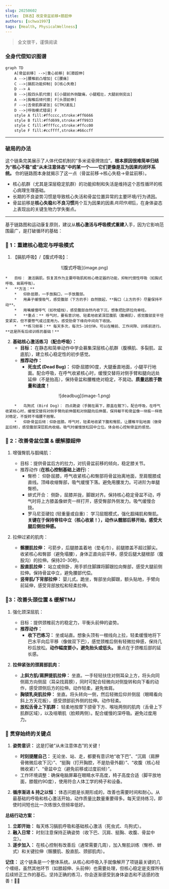 ```yaml
---
slug: 20250602
title: 【体态】改变骨盆前移+膝超伸
authors: [schwa1997]
tags: [Health, PhysicalWellness]
---
```


> 全文很干，谨慎阅读
### **全身代偿知识图谱**
```mermaid
graph TD
    A[骨盆前移] -->|重心前移| B[膝超伸]
    A -->|腰椎前凸增加| C[腰痛]
    C -->|膈肌功能抑制| D[核心失稳]
    D --> A
    B -->|股四头肌代偿| E[小腿前外侧酸痛，小腿粗壮，大腿前侧突出]
    A -->|胸椎后倾代偿| F[头颈前伸]
    F -->|舌骨肌群紧张| G[TMJ紊乱]
    D -->|呼吸模式错误| F
    style A fill:#ffcccc,stroke:#ff6666
    style B fill:#ffd699,stroke:#ff9933
    style C fill:#ffffcc,stroke:#ffcc00
    style F fill:#ccffff,stroke:#66ccff
```

---

### **破局的办法**

这个链条完美展示了人体代偿机制的“多米诺骨牌效应”。**根本原因很难简单归结为“核心不稳”或“从未注意体态”中的某一个——它们更像是互为因果的闭环系统。** 你的链路图本身就揭示了这一点（骨盆前移->核心失稳->骨盆前移）。

*   核心肌群（尤其是深层稳定肌群）的功能抑制和失活是维持这个恶性循环的核心病理生理基础。
*   长期的不良姿势习惯是导致核心失活和骨盆位置异常的主要环境/行为诱因。
*   骨盆前移是**核心失稳**和**不良习惯**两个互为因果的因素*共同作用*后，在身体姿态上表现出的关键生物力学失衡点。

---

基于链路图和运动康复原则，建议从**核心激活与呼吸模式重建**入手，因为它影响范围最广，是打破循环的基础：

### 🧘  1：重建核心稳定与呼吸模式

1.  【膈肌呼吸】/【腹式呼吸】：

<center>
![腹式呼吸](image.png)
</center>

    *   目标： 激活膈肌，恢复其作为主要呼吸肌和核心稳定器的功能，抑制代偿性呼吸（如胸式呼吸、耸肩呼吸）。
    *   **方法：**
        *   仰卧屈膝，一手放胸口，一手放腹部。
        *   用鼻子缓慢吸气，感受腹部（下方的手）自然鼓起，**胸口（上方的手）尽量保持不动**。
        *   用嘴缓慢呼气（如吹蜡烛），感受腹部自然内收下沉，想象把肚脐拉向脊柱。
        *   **重点：** 呼气时，要有意识地、轻柔地收紧深层腹肌（腹横肌），感觉腹部变平坦变紧实，但不要憋气或过度用力。感受肋骨下缘向中间向下收拢。
        *   **练习频率：** 每天多次，每次5-10分钟。可以在睡前、工作间隙、训练前进行。**这是所有后续训练的基础！**


2.  **基础核心激活练习（配合呼吸）：**
    *   **目标：** 在静态和简单动作中学会募集深层核心肌群（腹横肌、多裂肌、盆底肌），建立核心稳定性的初步感觉。
    *   **推荐动作：**
        *   **死虫式 (Dead Bug)：** 仰卧屈膝90度，大腿垂直地面，小腿平行地面。配合呼吸，在呼气收紧核心时，缓慢交替将对侧手臂和腿向远处延伸（不是抬高），保持骨盆和腰椎绝对稳定，不晃动。**质量远胜于数量和速度！**

<center>
   ![deadbug](image-1.png)
</center>

     
        *   鸟狗式 (Bird Dog)： 四点跪姿（手腕在肩下，膝盖在髋下）。配合呼吸，在呼气收紧核心时，缓慢交替将对侧手臂向前伸展和对侧腿向后伸展，保持躯干和骨盆像一块板一样绝对稳定，不旋转不塌腰不翘臀。
        *   仰卧骨盆后倾：仰卧屈膝。呼气时，轻柔地收紧下腹和臀肌，让腰椎平贴地面（做骨盆后倾），感受腹部深层肌肉收缩。吸气时缓慢放松回中立位。体会核心控制骨盆的感觉。

### 🦵 2：改善骨盆位置 & 缓解膝超伸

1.  增强臀肌与腘绳肌：
    *   目标：提供骨盆后方的拉力，对抗骨盆前移的倾向，稳定膝关节。
    *   推荐动作 (**在核心控制基础上进行**)：
        *   臀桥： 仰卧屈膝，呼气收紧核心和臀部将骨盆抬离地面，至肩髋膝成直线。顶峰收缩臀部，吸气缓慢下落。避免用腰发力。可进阶为单腿臀桥。
        *   蚌式开合： 侧卧，屈膝并拢，脚跟对齐。保持核心稳定骨盆不动，呼气时将上方膝盖像蚌壳一样打开，感受臀部外侧发力。吸气缓慢合拢。
        *   罗马尼亚硬拉 (轻重量或自重)： 学习屈髋模式，强化腘绳肌和臀肌。**关键在于保持脊柱中立（核心收紧！），动作从髋部后移开始，感受大腿后侧拉伸感。**

2.  拉伸过紧的肌肉：
    *   **髂腰肌拉伸：** 弓箭步，后腿膝盖着地（垫毛巾），前腿膝盖不超过脚尖。收紧核心和臀部（避免塌腰），身体正直向前平移，感受后腿大腿根部（腹股沟）的拉伸。保持20-30秒。
    *   **股直肌拉伸：** 站立或侧卧，用手抓住脚踝将脚跟拉向臀部，感受大腿前侧拉伸。保持骨盆中立，避免腰部代偿。
    *   **竖脊肌/下背部拉伸：** 婴儿式。跪坐，臀部坐向脚跟，额头贴地，手臂向前延伸，感受背部放松和轻柔拉伸。

### 🧍3：改善头颈位置 & 缓解TMJ 

1.  强化颈深屈肌：
    *   目标：提供颈椎前方的稳定力，平衡头前伸的姿势。
    *   **推荐动作：**
        *   **收下巴练习：** 坐或站直。想象头顶有一根线向上拉，轻柔缓慢地将下巴水平向后平移（像做双下巴），感觉颈椎后侧有轻微拉伸感，保持几秒后放松。**动作幅度要小，避免抬头或低头。** 重点在于颈椎后部的延长感。

2.  **拉伸紧张的颈肩部肌肉：**
    *   **上斜方肌/肩胛提肌拉伸：** 坐直。一手轻轻扶住对侧耳朵上方，将头向同侧肩方向侧屈（耳朵找肩膀），同时可配合轻微向对侧旋转和向下看的动作，感受颈侧后方的拉伸。动作轻柔，避免耸肩。
    *   **胸锁乳突肌拉伸：** 坐直。将头转向一侧，然后轻微后仰并侧屈（眼睛看向斜上方天花板），感受颈部前外侧的拉伸。动作轻柔。
    *   **放松舌骨上下肌群：** 轻柔地按摩下颌骨下方、喉咙两侧的肌肉（舌骨上下肌群区域），以及咀嚼肌（脸颊两侧）。配合缓慢的深呼吸。避免过度用力。

### 🔄 贯穿始终的关键点

1.  **姿势意识：** 这是打破“从未注意体态”的关键！
    *   **时刻提醒自己：** 无论坐、站、走，都要有意识地“收下巴”、“沉肩（肩胛骨微微后收下沉）”、“挺胸（打开胸腔，不是肋骨外翻）”、“收腹（核心轻微收紧）”、“骨盆中立（避免前移或过度前倾）”。
    *   工作环境调整：确保电脑屏幕在眼睛水平高度，椅子高度合适（脚平放地面，膝髋约90度），使用符合人体工学的椅子和设备。

2.  **循序渐进 & 持之以恒：** 体态问题是长期形成的，改善也需要时间和耐心。从最基础的呼吸和核心激活开始，动作质量比数量重要得多。每天坚持练习，即使时间短也比一次练很久但频率低好。


**总结行动方案：**

1.  **立即开始：** 每天练习膈肌呼吸和基础核心激活（死虫式、鸟狗式）。
2.  **融入日常：** 时刻注意保持正确姿势（收下巴、沉肩、挺胸、收腹、骨盆中立）。
3.  **逐步加入：** 在核心控制有改善后（通常需要几周），加入臀肌训练（臀桥、蚌式）和关键拉伸（髂腰肌、股直肌、颈部肌肉）。

**记住：** 这个链条是一个整体系统。从核心和呼吸入手就像解开了项链最关键的几个缠结，虽然其他环节（如膝超伸、头前伸）也需要处理，但核心稳定是支撑所有后续矫正工作的基石。坚持正确的练习，你会逐渐感受到身体姿态和不适感的改善！💪🏻